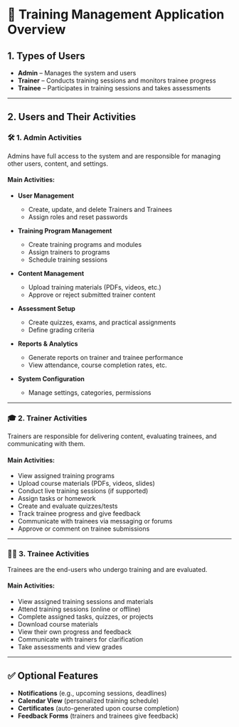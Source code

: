 # 📘 Training Management Application Overview

## 1. Types of Users

- **Admin** – Manages the system and users  
- **Trainer** – Conducts training sessions and monitors trainee progress  
- **Trainee** – Participates in training sessions and takes assessments  

---

## 2. Users and Their Activities

### 🛠️ 1. Admin Activities

Admins have full access to the system and are responsible for managing other users, content, and settings.

#### Main Activities:
- **User Management**
  - Create, update, and delete Trainers and Trainees  
  - Assign roles and reset passwords  

- **Training Program Management**
  - Create training programs and modules  
  - Assign trainers to programs  
  - Schedule training sessions  

- **Content Management**
  - Upload training materials (PDFs, videos, etc.)  
  - Approve or reject submitted trainer content  

- **Assessment Setup**
  - Create quizzes, exams, and practical assignments  
  - Define grading criteria  

- **Reports & Analytics**
  - Generate reports on trainer and trainee performance  
  - View attendance, course completion rates, etc.  

- **System Configuration**
  - Manage settings, categories, permissions  

---

### 🎓 2. Trainer Activities

Trainers are responsible for delivering content, evaluating trainees, and communicating with them.

#### Main Activities:
- View assigned training programs  
- Upload course materials (PDFs, videos, slides)  
- Conduct live training sessions (if supported)  
- Assign tasks or homework  
- Create and evaluate quizzes/tests  
- Track trainee progress and give feedback  
- Communicate with trainees via messaging or forums  
- Approve or comment on trainee submissions  

---

### 🧑‍💻 3. Trainee Activities

Trainees are the end-users who undergo training and are evaluated.

#### Main Activities:
- View assigned training sessions and materials  
- Attend training sessions (online or offline)  
- Complete assigned tasks, quizzes, or projects  
- Download course materials  
- View their own progress and feedback  
- Communicate with trainers for clarification  
- Take assessments and view grades  

---

## ✅ Optional Features

- **Notifications** (e.g., upcoming sessions, deadlines)  
- **Calendar View** (personalized training schedule)  
- **Certificates** (auto-generated upon course completion)  
- **Feedback Forms** (trainers and trainees give feedback)  
